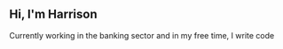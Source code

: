 <h2> Hi, I'm Harrison</h2>
<p>Currently working in the banking sector and in my free time, I write code</br>

